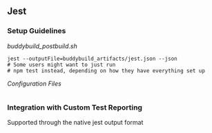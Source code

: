 ## Jest ##

### Setup Guidelines ###
_buddybuild_postbuild.sh_
```
jest --outputFile=buddybuild_artifacts/jest.json --json
# Some users might want to just run
# npm test instead, depending on how they have everything set up
```
_Configuration Files_

```

```
### Integration with Custom Test Reporting ###
Supported through the native jest output format
